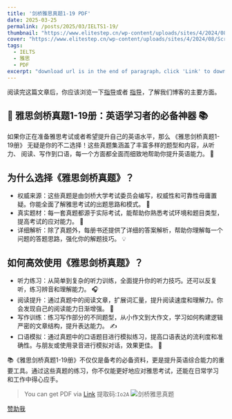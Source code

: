```yaml
---
title: '剑桥雅思真题1-19 PDF'
date: 2025-03-25
permalink: /posts/2025/03/IELTS1-19/
thumbnail: "https://www.elitestep.cn/wp-content/uploads/sites/4/2024/08/Screenshot-2024-08-18-at-10.57.01%E2%80%AFPM-1024x1024.png"
cover: "https://www.elitestep.cn/wp-content/uploads/sites/4/2024/08/Screenshot-2024-08-18-at-10.57.01%E2%80%AFPM-1024x1024.png"
tags:
  - IELTS
  - 雅思
  - PDF
excerpt: "download url is in the end of paragraph，click 'Link' to download"
---
```


<p>阅读完这篇文章后，你应该浏览一下<a href="https://alllink-official.github.io/2024/10/24/Guidance/">指导</a>或者
<a href="https://alllinkofficial.wordpress.com/2024/12/15/guidance/">指导</a>，了解我们博客的主要方面。</p>

<h2>🌟 雅思剑桥真题1-19册：英语学习者的必备神器 📚</h2>

<p>如果你正在准备雅思考试或者希望提升自己的英语水平，那么 《雅思剑桥真题1-19册》 无疑是你的不二选择！这些真题集涵盖了丰富多样的题型和内容，从听力、
阅读、写作到口语，每一个方面都全面而细致地帮助你提升英语能力。 🚀</p>

<h2>为什么选择《雅思剑桥真题》？</h2>
<ul>
<li>权威来源：这些真题是由剑桥大学考试委员会编写，权威性和可靠性毋庸置疑。你能全面了解雅思考试的出题思路和模式。 🏫</li>
<li>真实题材：每一套真题都源于实际考试，能帮助你熟悉考试环境和题目类型，提高考试的应对能力。 🎯</li>
<li>详细解析：除了真题外，每册书还提供了详细的答案解析，帮助你理解每一个问题的答题思路，强化你的解题技巧。 💡</li>
</ul>

<h2>如何高效使用《雅思剑桥真题》？</h2>
<ul>
<li>听力练习：从简单到复杂的听力训练，全面提升你的听力技巧。还可以反复听，练习辨音和理解能力。 🎧</li>
<li>阅读提升：通过真题中的阅读文章，扩展词汇量，提升阅读速度和理解力。你会发现自己的阅读能力日渐增强。 📖</li>
<li>写作训练：练习写作部分的不同题型，从小作文到大作文，学习如何构建逻辑严密的文章结构，提升表达能力。 ✍️</li>
<li>口语模拟：通过真题中的口语题目进行模拟练习，提高口语表达的流利度和准确性。与朋友或使用录音进行模拟对话，效果更佳。 🎤</li>
</ul>

<p>📚《雅思剑桥真题1-19册》不仅仅是备考的必备资料，更是提升英语综合能力的重要工具。通过这些真题的练习，你不仅能更好地应对雅思考试，还能在日常学习
和工作中得心应手。</p>

> You can get PDF via <a href="https://www.123865.com/s/Rt0rVv-z72xh">Link</a> 提取码:```Io2A```
> <img border="0" src="https://www.elitestep.cn/wp-content/uploads/sites/4/2024/08/Screenshot-2024-08-18-at-10.57.01%E2%80%AFPM-1024x1024.png" alt="剑桥雅思真题" />

<a href="https://alllink-official.github.io/2024/10/24/SponsorMe/">赞助我</a>

